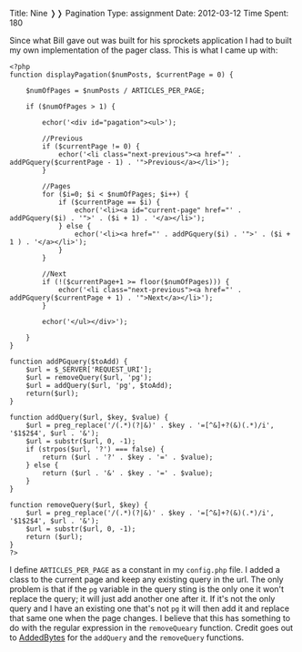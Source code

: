 Title: Nine &#10093;&#10093; Pagination
Type: assignment
Date: 2012-03-12
Time Spent: 180

Since what Bill gave out was built for his sprockets application I had to built my own implementation of the pager class. This is what I came up with:

	<?php
	function displayPagation($numPosts, $currentPage = 0) {
		
		$numOfPages = $numPosts / ARTICLES_PER_PAGE;
		
		if ($numOfPages > 1) {
		
			echor('<div id="pagation"><ul>');
			
			//Previous
			if ($currentPage != 0) {
				echor('<li class="next-previous"><a href="' . addPGquery($currentPage - 1) . '">Previous</a></li>');
			}
			
			//Pages
			for ($i=0; $i < $numOfPages; $i++) {
				if ($currentPage == $i) {
					echor('<li><a id="current-page" href="' . addPGquery($i) . '">' . ($i + 1) . '</a></li>');
				} else {
					echor('<li><a href="' . addPGquery($i) . '">' . ($i + 1 ) . '</a></li>');
				}
			}
			
			//Next
			if (!($currentPage+1 >= floor($numOfPages))) {
				echor('<li class="next-previous"><a href="' . addPGquery($currentPage + 1) . '">Next</a></li>');
			}
			
			echor('</ul></div>');
			
		}
	}
	
	function addPGquery($toAdd) {
		$url = $_SERVER['REQUEST_URI'];
		$url = removeQuery($url, 'pg');
		$url = addQuery($url, 'pg', $toAdd);
		return($url);
	}
	
	function addQuery($url, $key, $value) {
	    $url = preg_replace('/(.*)(?|&)' . $key . '=[^&]+?(&)(.*)/i', '$1$2$4', $url . '&');
	    $url = substr($url, 0, -1);
	    if (strpos($url, '?') === false) {
	        return ($url . '?' . $key . '=' . $value);
	    } else {
	        return ($url . '&' . $key . '=' . $value);
	    }
	}
	
	function removeQuery($url, $key) {
	    $url = preg_replace('/(.*)(?|&)' . $key . '=[^&]+?(&)(.*)/i', '$1$2$4', $url . '&');
	    $url = substr($url, 0, -1);
	    return ($url);
	}
	?>

I define `ARTICLES_PER_PAGE` as a constant in my `config.php` file. I added a class to the current page and keep any existing query in the url. The only problem is that if the `pg` variable in the query sting is the only one it won't replace the query; it will just add another one after it. If it's not the only query and I have an existing one that's not `pg` it will then add it and replace that same one when the page changes. I believe that this has something to do with the regular expression in the `removeQueary` function. Credit goes out to [AddedBytes](http://www.addedbytes.com/lab/php-querystring-functions/) for the `addQuery` and the `removeQuery` functions.

